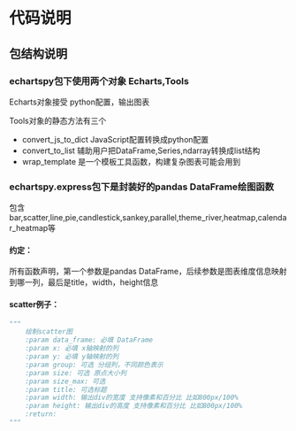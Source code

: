 # 代码说明

## 包结构说明

### echartspy包下使用两个对象 Echarts,Tools

Echarts对象接受 python配置，输出图表

Tools对象的静态方法有三个

* convert_js_to_dict JavaScript配置转换成python配置
* convert_to_list 辅助用户把DataFrame,Series,ndarray转换成list结构
* wrap_template 是一个模板工具函数，构建复杂图表可能会用到

### echartspy.express包下是封装好的pandas DataFrame绘图函数

包含 bar,scatter,line,pie,candlestick,sankey,parallel,theme_river,heatmap,calendar_heatmap等

#### 约定：

所有函数声明，第一个参数是pandas DataFrame，后续参数是图表维度信息映射到哪一列，最后是title，width，height信息

#### scatter例子：

```python
"""
    绘制scatter图
    :param data_frame: 必填 DataFrame
    :param x: 必填 x轴映射的列
    :param y: 必填 y轴映射的列
    :param group: 可选 分组列，不同颜色表示
    :param size: 可选 原点大小列
    :param size_max: 可选
    :param title: 可选标题
    :param width: 输出div的宽度 支持像素和百分比 比如800px/100%
    :param height: 输出div的高度 支持像素和百分比 比如800px/100%
    :return:
"""
```
